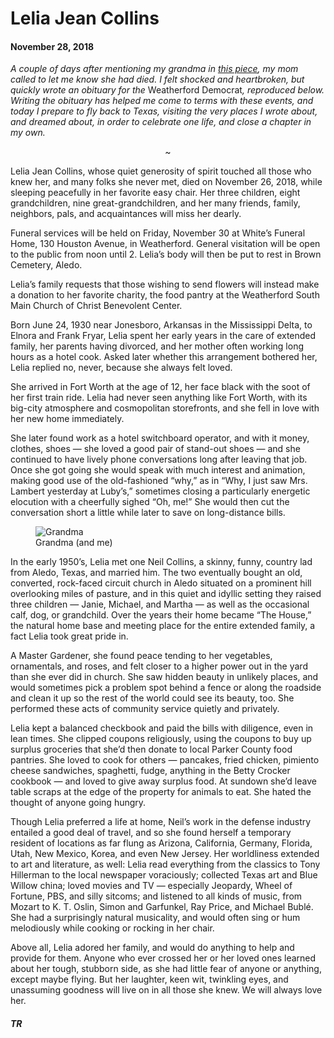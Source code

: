 # Lelia Jean Collins

#### November 28, 2018

<em>A couple of days after mentioning my grandma in <a href="/articles/2-who-has-not-visited-a-place-like-this.html">this piece</a>, my mom called to let me know she had died. I felt shocked and heartbroken, but quickly wrote an obituary for the</em> Weatherford Democrat<em>, reproduced below. Writing the obituary has helped me come to terms with these events, and today I prepare to fly back to Texas, visiting the very places I wrote about, and dreamed about, in order to celebrate one life, and close a chapter in my own.</em>

<center>~</center>

Lelia Jean Collins, whose quiet generosity of spirit touched all those who knew her, and many folks she never met, died on <nobr>November</nobr> 26, 2018, while sleeping peacefully in her favorite easy chair. Her three children, eight grandchildren, nine great-grandchildren, and her many friends, family, neighbors, pals, and acquaintances will miss her dearly.

Funeral services will be held on Friday, November 30 at White’s Funeral Home, 130 Houston Avenue, in Weatherford. General visitation will be open to the public from noon until 2. Lelia’s body will then be put to rest in Brown Cemetery, Aledo.

Lelia’s family requests that those wishing to send flowers will instead make a donation to her favorite charity, the food pantry at the Weatherford South Main Church of Christ Benevolent Center.

Born June 24, 1930 near Jonesboro, Arkansas in the Mississippi Delta, to Elnora and Frank Fryar, Lelia spent her early years in the care of extended family, her parents having divorced, and her mother often working long hours as a hotel cook. Asked later whether this arrangement bothered her, Lelia replied no, never, because she always felt loved. 

She arrived in Fort Worth at the age of 12, her face black with the soot of her first train ride. Lelia had never seen anything like Fort Worth, with its big-city atmosphere and cosmopolitan storefronts, and she fell in love with her new home immediately. 

She later found work as a hotel switchboard operator, and with it money, clothes, shoes — she loved a good pair of stand-out shoes — and she continued to have lively phone conversations long after leaving that job. Once she got going she would speak with much interest and animation, making good use of the old-fashioned “why,” as in “Why, I just saw Mrs. Lambert yesterday at Luby’s,” sometimes closing a particularly energetic elocution with a cheerfully sighed “Oh, me!” She would then cut the conversation short a little while later to save on long-distance bills. 

<figure>
  <img src="/img/Grandma.jpg" alt="Grandma" />
  <figcaption>Grandma (and me)</figcaption>
</figure>

In the early 1950’s, Lelia met one Neil Collins, a skinny, funny, country lad from Aledo, Texas, and married him. The two eventually bought an old, converted, rock-faced circuit church in Aledo situated on a prominent hill overlooking miles of pasture, and in this quiet and idyllic setting they raised three children — Janie, Michael, and Martha — as well as the occasional calf, dog, or grandchild. Over the years their home became “The House,” the natural home base and meeting place for the entire extended family, a fact Lelia took great pride in.

A Master Gardener, she found peace tending to her vegetables, ornamentals, and roses, and felt closer to a higher power out in the yard than she ever did in church. She saw hidden beauty in unlikely places, and would sometimes pick a problem spot behind a fence or along the roadside and clean it up so the rest of the world could see its beauty, too. She performed these acts of community service quietly and privately. 

Lelia kept a balanced checkbook and paid the bills with diligence, even in lean times. She clipped coupons religiously, using the coupons to buy up surplus groceries that she’d then donate to local Parker County food pantries. She loved to cook for others — pancakes, fried chicken, pimiento cheese sandwiches, spaghetti, fudge, anything in the Betty Crocker cookbook — and loved to give away surplus food. At sundown she’d leave table scraps at the edge of the property for animals to eat. She hated the thought of anyone going hungry. 

Though Lelia preferred a life at home, Neil’s work in the defense industry entailed a good deal of travel, and so she found herself a temporary resident of locations as far flung as Arizona, California, Germany, Florida, Utah, New Mexico, Korea, and even New Jersey. Her worldliness extended to art and literature, as well: Lelia read everything from the classics to Tony Hillerman to the local newspaper voraciously; collected Texas art and Blue Willow china; loved movies and TV — especially Jeopardy, Wheel of Fortune, PBS, and silly sitcoms; and listened to all kinds of music, from Mozart to K. T. Oslin, Simon and Garfunkel, Ray Price, and Michael Bublé. She had a surprisingly natural musicality, and would often sing or hum melodiously while cooking or rocking in her chair.

Above all, Lelia adored her family, and would do anything to help and provide for them. Anyone who ever crossed her or her loved ones learned about her tough, stubborn side, as she had little fear of anyone or anything, except maybe flying. But her laughter, keen wit, twinkling eyes, and unassuming goodness will live on in all those she knew. We will always love her. 

##### TR
